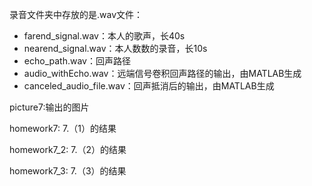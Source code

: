 录音文件夹中存放的是.wav文件：

- farend_signal.wav：本人的歌声，长40s
- nearend_signal.wav：本人数数的录音，长10s
- echo_path.wav：回声路径
- audio_withEcho.wav：远端信号卷积回声路径的输出，由MATLAB生成
- canceled_audio_file.wav：回声抵消后的输出，由MATLAB生成

picture7:输出的图片

homework7: 7.（1）的结果

homework7_2: 7.（2）的结果

homework7_3: 7.（3）的结果
